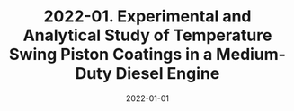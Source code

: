 ---
title: "2022-01. Experimental and Analytical Study of Temperature Swing Piston Coatings in a Medium-Duty Diesel Engine"
collection: publications
permalink: 
excerpt:
date: 2022-01-01
venue: 'SAE Technical Paper'
paperurl: 'https://saemobilus.sae.org/content/2022-01-0442'
citation: 'Babu. A, <b>G. Koutsakis</b>, S. Kokjohn, M. Andrie, "Experimental and Analytical Study of Temperature Swing Piston Coatings in a Medium-Duty Diesel Engine", SAE Technical Paper (2022)'
---